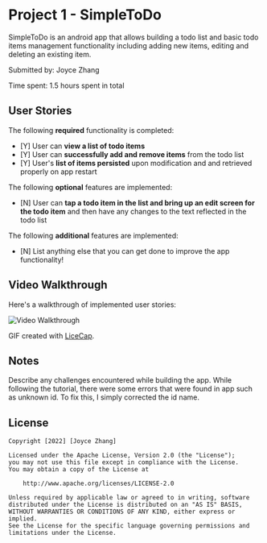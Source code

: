 # Project 1 - SimpleToDo

SimpleToDo is an android app that allows building a todo list and basic todo items management functionality including adding new items, editing and deleting an existing item.

Submitted by: Joyce Zhang

Time spent: 1.5 hours spent in total

## User Stories

The following **required** functionality is completed:

* [Y] User can **view a list of todo items**
* [Y] User can **successfully add and remove items** from the todo list
* [Y] User's **list of items persisted** upon modification and and retrieved properly on app restart

The following **optional** features are implemented:

* [N] User can **tap a todo item in the list and bring up an edit screen for the todo item** and then have any changes to the text reflected in the todo list

The following **additional** features are implemented:

* [N] List anything else that you can get done to improve the app functionality!

## Video Walkthrough

Here's a walkthrough of implemented user stories:

<img src='http://i.imgur.com/link/to/your/gif/file.gif' title='Video Walkthrough' width='' alt='Video Walkthrough' />

GIF created with [LiceCap](http://www.cockos.com/licecap/).

## Notes

Describe any challenges encountered while building the app.
While following the tutorial, there were some errors that were found in app such as unknown id. To fix this, I simply corrected the id name.

## License

    Copyright [2022] [Joyce Zhang]

    Licensed under the Apache License, Version 2.0 (the "License");
    you may not use this file except in compliance with the License.
    You may obtain a copy of the License at

        http://www.apache.org/licenses/LICENSE-2.0

    Unless required by applicable law or agreed to in writing, software
    distributed under the License is distributed on an "AS IS" BASIS,
    WITHOUT WARRANTIES OR CONDITIONS OF ANY KIND, either express or implied.
    See the License for the specific language governing permissions and
    limitations under the License.
